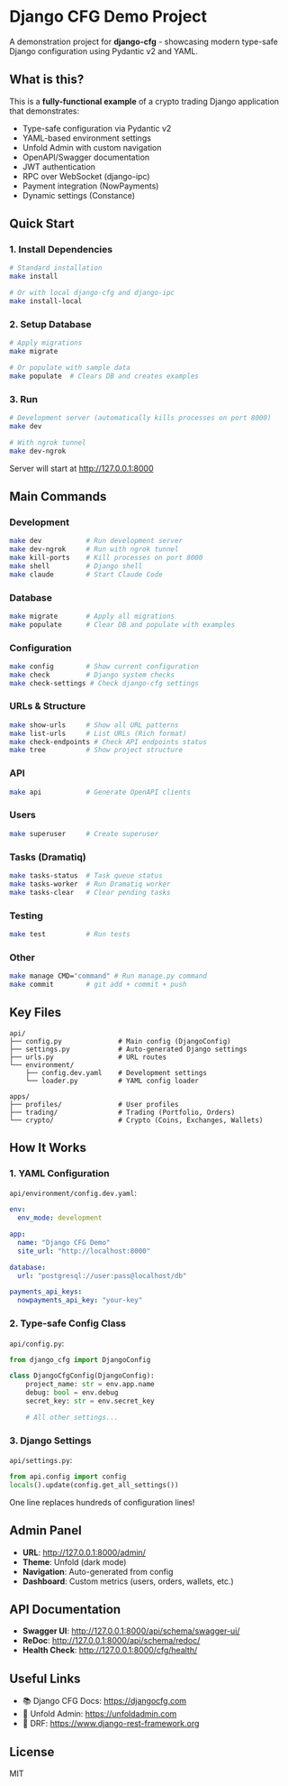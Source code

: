 # Django CFG Demo Project

A demonstration project for **django-cfg** - showcasing modern type-safe Django configuration using Pydantic v2 and YAML.

## What is this?

This is a **fully-functional example** of a crypto trading Django application that demonstrates:

- Type-safe configuration via Pydantic v2
- YAML-based environment settings
- Unfold Admin with custom navigation
- OpenAPI/Swagger documentation
- JWT authentication
- RPC over WebSocket (django-ipc)
- Payment integration (NowPayments)
- Dynamic settings (Constance)

## Quick Start

### 1. Install Dependencies

```bash
# Standard installation
make install

# Or with local django-cfg and django-ipc
make install-local
```

### 2. Setup Database

```bash
# Apply migrations
make migrate

# Or populate with sample data
make populate  # Clears DB and creates examples
```

### 3. Run

```bash
# Development server (automatically kills processes on port 8000)
make dev

# With ngrok tunnel
make dev-ngrok
```

Server will start at http://127.0.0.1:8000

## Main Commands

### Development

```bash
make dev           # Run development server
make dev-ngrok     # Run with ngrok tunnel
make kill-ports    # Kill processes on port 8000
make shell         # Django shell
make claude        # Start Claude Code
```

### Database

```bash
make migrate       # Apply all migrations
make populate      # Clear DB and populate with examples
```

### Configuration

```bash
make config        # Show current configuration
make check         # Django system checks
make check-settings # Check django-cfg settings
```

### URLs & Structure

```bash
make show-urls     # Show all URL patterns
make list-urls     # List URLs (Rich format)
make check-endpoints # Check API endpoints status
make tree          # Show project structure
```

### API

```bash
make api           # Generate OpenAPI clients
```

### Users

```bash
make superuser     # Create superuser
```

### Tasks (Dramatiq)

```bash
make tasks-status  # Task queue status
make tasks-worker  # Run Dramatiq worker
make tasks-clear   # Clear pending tasks
```

### Testing

```bash
make test          # Run tests
```

### Other

```bash
make manage CMD="command" # Run manage.py command
make commit        # git add + commit + push
```

## Key Files

```
api/
├── config.py              # Main config (DjangoConfig)
├── settings.py            # Auto-generated Django settings
├── urls.py                # URL routes
└── environment/
    ├── config.dev.yaml    # Development settings
    └── loader.py          # YAML config loader

apps/
├── profiles/              # User profiles
├── trading/               # Trading (Portfolio, Orders)
└── crypto/                # Crypto (Coins, Exchanges, Wallets)
```

## How It Works

### 1. YAML Configuration

`api/environment/config.dev.yaml`:
```yaml
env:
  env_mode: development

app:
  name: "Django CFG Demo"
  site_url: "http://localhost:8000"

database:
  url: "postgresql://user:pass@localhost/db"

payments_api_keys:
  nowpayments_api_key: "your-key"
```

### 2. Type-safe Config Class

`api/config.py`:
```python
from django_cfg import DjangoConfig

class DjangoCfgConfig(DjangoConfig):
    project_name: str = env.app.name
    debug: bool = env.debug
    secret_key: str = env.secret_key

    # All other settings...
```

### 3. Django Settings

`api/settings.py`:
```python
from api.config import config
locals().update(config.get_all_settings())
```

One line replaces hundreds of configuration lines!

## Admin Panel

- **URL**: http://127.0.0.1:8000/admin/
- **Theme**: Unfold (dark mode)
- **Navigation**: Auto-generated from config
- **Dashboard**: Custom metrics (users, orders, wallets, etc.)

## API Documentation

- **Swagger UI**: http://127.0.0.1:8000/api/schema/swagger-ui/
- **ReDoc**: http://127.0.0.1:8000/api/schema/redoc/
- **Health Check**: http://127.0.0.1:8000/cfg/health/

## Useful Links

- 📚 Django CFG Docs: https://djangocfg.com
- 🎨 Unfold Admin: https://unfoldadmin.com
- 🔌 DRF: https://www.django-rest-framework.org

## License

MIT
